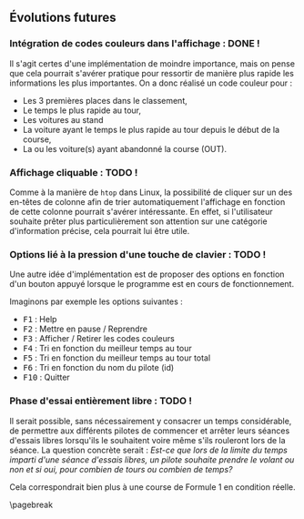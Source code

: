 Évolutions futures
------------------

### Intégration de codes couleurs dans l'affichage : DONE ! 

Il s'agit certes d'une implémentation de moindre importance, mais on pense que cela pourrait s'avérer pratique pour 
ressortir de manière plus rapide les informations les plus importantes. On a donc réalisé un code couleur pour :

- Les 3 premières places dans le classement,
- Le temps le plus rapide au tour,
- Les voitures au stand
- La voiture ayant le temps le plus rapide au tour depuis le début de la course,
- La ou les voiture(s) ayant abandonné la course (OUT).

### Affichage cliquable : TODO !

Comme à la manière de `htop` dans Linux, la possibilité de cliquer sur un des en-têtes de colonne afin de trier automatiquement 
l'affichage en fonction de cette colonne pourrait s'avérer intéressante.
En effet, si l'utilisateur souhaite prêter plus particulièrement son attention sur une catégorie d'information précise, 
cela pourrait lui être utile.

### Options lié à la pression d'une touche de clavier : TODO !

Une autre idée d'implémentation est de proposer des options en fonction d'un bouton appuyé lorsque le programme est en cours 
de fonctionnement.

Imaginons par exemple les options suivantes :

- <kbd>F1</kbd> : Help
- <kbd>F2</kbd> : Mettre en pause / Reprendre
- <kbd>F3</kbd> : Afficher / Retirer les codes couleurs
- <kbd>F4</kbd> : Tri en fonction du meilleur temps au tour
- <kbd>F5</kbd> : Tri en fonction du meilleur temps au tour total
- <kbd>F6</kbd> : Tri en fonction du nom du pilote (id)
- <kbd>F10</kbd> : Quitter

### Phase d'essai entièrement libre : TODO ! 

Il serait possible, sans nécessairement y consacrer un temps considérable, de permettre aux différents pilotes de 
commencer et arrêter leurs séances d'essais libres lorsqu'ils le souhaitent voire même s'ils rouleront lors de la séance.
La question concrète serait : _Est-ce que lors de la limite du temps imparti d'une séance d'essais libres, un pilote souhaite 
prendre le volant ou non et si oui, pour combien de tours ou combien de temps?_

Cela correspondrait bien plus à une course de Formule 1 en condition réelle.

\pagebreak 
